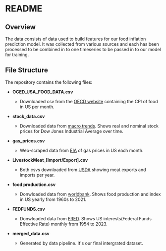 # README

## Overview

The data consists of data used to build features for our food inflation prediction model. It was collected from various sources and each has been processed to be combined in to one timeseries to be passed in to our model for training.

## File Structure

The repository contains the following files:

- **OCED_USA_FOOD_DATA.csv**
    - Downloaded csv from the [OECD website](https://data.oecd.org/interest/long-term-interest-rates.htm) containing the CPI of food in US per month.
- **stock_data.csv**
    - Downloaded data from [macro trends](https://www.macrotrends.net/1319/dow-jones-100-year-historical-chart). Shows real and nominal stock prices for Dow Jones Industrial Average over time.
- **gas_prices.csv** 
    - Web-scraped data from [EIA](https://www.eia.gov/dnav/pet/hist/LeafHandler.ashx?n=pet&s=emm_epmr_pte_nus_dpg&f=m) of gas prices in US each month.
- **LivestockMeat_[Import/Export].csv**
    - Both csvs downloaded from [USDA](https://www.ers.usda.gov/data-products/livestock-and-meat-international-trade-data/livestock-and-meat-international-trade-data/#Monthly%20U.S.%20Livestock%20and%20Meat%20Trade%20by%20Country) showing meat exports and imports per year.
    
- **food production.csv**
    - Donwloaded data from [worldbank](https://data.worldbank.org/indicator/AG.PRD.FOOD.XD). Shows food production and index in US yearly from 1960s to 2021.

- **FEDFUNDS.csv**
    - Donwloaded data from [FRED](https://fred.stlouisfed.org/series/FEDFUNDS). Shows US interests(Federal Funds Effective Rate) monthly from 1954 to 2023.

- **merged_data.csv**
    - Generated by data pipeline. It's our final intergrated dataset.

